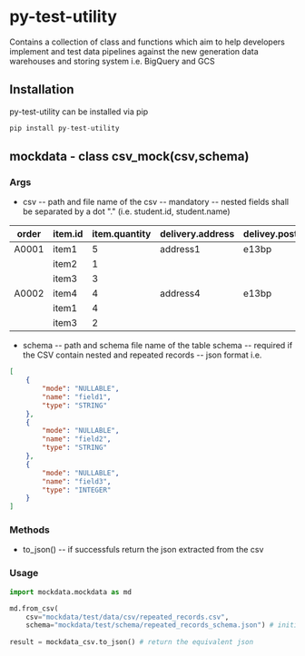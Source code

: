 # py-test-utility 

Contains a collection of class and functions which aim to help developers implement and test data pipelines against the new generation data warehouses and storing system i.e. BigQuery and GCS

## Installation
py-test-utility can be installed via pip

```python 
pip install py-test-utility
```
## mockdata - class csv_mock(csv,schema) 

### Args

- csv
-- path and file name of the csv
-- mandatory
-- nested fields shall be separated by a dot "."  (i.e. student.id, student.name)

|order | item.id | item.quantity | delivery.address | delivey.postcode |
|---|---|---|---|---|
| A0001 | item1 | 5 | address1 | e13bp |
| | item2 | 1 | | |
| | item3 | 3 | | |
| A0002 | item4 | 4  | address4 | e13bp |
| | item1 | 4 | | |
| | item3 | 2 | | |

- schema 
-- path and schema file name of the table schema
-- required if the CSV contain nested and repeated records
-- json format i.e. 
```json
[
    {
        "mode": "NULLABLE", 
        "name": "field1", 
        "type": "STRING"
    }, 
    {
        "mode": "NULLABLE", 
        "name": "field2", 
        "type": "STRING"
    }, 
    {
        "mode": "NULLABLE", 
        "name": "field3", 
        "type": "INTEGER"
    }
]
```

### Methods
- to_json()
-- if successfuls return the json extracted from the csv


### Usage

```python 
import mockdata.mockdata as md

md.from_csv(
    csv="mockdata/test/data/csv/repeated_records.csv", 
    schema="mockdata/test/schema/repeated_records_schema.json") # initialise the object
                            
result = mockdata_csv.to_json() # return the equivalent json
```

